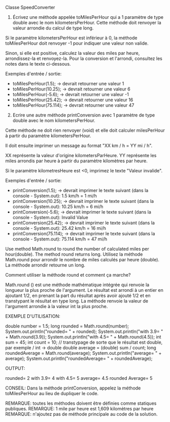 Classe SpeedConverter
1. Écrivez une méthode appelée toMilesPerHour qui a 1 paramètre de type double avec le nom kilometersPerHour. Cette méthode doit renvoyer la valeur arrondie du calcul de type long.

Si le paramètre kilometersPerHour est inférieur à 0, la méthode toMilesPerHour doit renvoyer -1 pour indiquer une valeur non valide.


Sinon, si elle est positive, calculez la valeur des miles par heure, arrondissez-la et renvoyez-la. Pour la conversion et l'arrondi, consultez les notes dans le texte ci-dessous.

Exemples d'entrée / sortie:
* toMilesPerHour(1.5); → devrait retourner une valeur 1
* toMilesPerHour(10.25); → devrait retourner une valeur 6
* toMilesPerHour(-5.6); → devrait retourner une valeur -1
* toMilesPerHour(25.42); → devrait retourner une valeur 16
* toMilesPerHour(75.114); → devrait retourner une valeur 47


2. Ecrire une autre méthode printConversion avec 1 paramètre de type double avec le nom kilometersPerHour.

Cette méthode ne doit rien renvoyer (void) et elle doit calculer milesPerHour à partir du paramètre kilometersPerHour.

Il doit ensuite imprimer un message au format "XX km / h = YY mi / h".

XX représente la valeur d'origine kilometersParHeure.
YY représente les miles arrondis par heure à partir du paramètre kilomètres par heure.

Si le paramètre kilometresHeure est <0, imprimez le texte "Valeur invalide".


Exemples d'entrée / sortie:
* printConversion(1.5); → devrait imprimer le texte suivant (dans la console - System.out): 1.5 km/h = 1 mi/h
* printConversion(10.25); → devrait imprimer le texte suivant (dans la console - System.out): 10.25 km/h = 6 mi/h
* printConversion(-5.6); → devrait imprimer le texte suivant (dans la console - System.out): Invalid Value
* printConversion(25.42); → devrait imprimer le texte suivant (dans la console - System.out): 25.42 km/h = 16 mi/h
* printConversion(75.114); → devrait imprimer le texte suivant (dans la console - System.out): 75.114 km/h = 47 mi/h


Use method Math.round to round the number of calculated miles per hour(double). The method round returns long.
Utilisez la méthode Math.round pour arrondir le nombre de miles calculés par heure (double). La méthode arrondir retourne un long.


Comment utiliser la méthode round et comment ça marche?

Math.round () est une méthode mathématique intégrée qui renvoie la longueur la plus proche de l'argument. Le résultat est arrondi à un entier en ajoutant 1/2, en prenant la part du résultat après avoir ajouté 1/2 et en transtypant le résultat en type long. La méthode renvoie la valeur de l'argument arrondie à la valeur int la plus proche.


EXEMPLE D'UTILISATION:

double number = 1.5;
long rounded = Math.round(number);
System.out.println("rounded= " + rounded);
System.out.println("with 3.9= " + Math.round(3.9));
System.out.println("with 4.5= " + Math.round(4.5));
int sum = 45;
int count = 10;
// transtypage de sorte que le résultat est double, par exemple / int -> double
double average = (double) sum / count;
long roundedAverage = Math.round(average);
System.out.println("average= " + average);
System.out.println("roundedAverage= " + roundedAverage);


OUTPUT:

rounded= 2
with 3.9= 4
with 4.5= 5
average= 4.5
rounded Average= 5


CONSEIL: Dans la méthode printConversion, appelez la méthode toMilesPerHour au lieu de dupliquer le code.

REMARQUE: toutes les méthodes doivent être définies comme statiques publiques.
REMARQUE: 1 mile par heure est 1,609 kilomètres par heure
REMARQUE: n'ajoutez pas de méthode principale au code de la solution.
